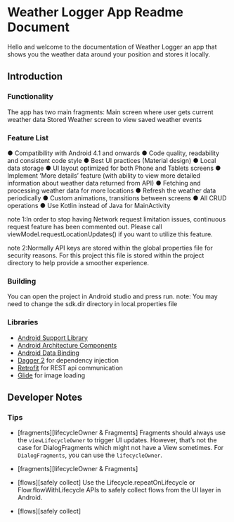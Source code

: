 Weather Logger App Readme Document
===========================================================
Hello and welcome to the documentation of Weather Logger an app that shows you the weather data around your position and stores it locally.

Introduction
-------------

### Functionality
The app has two main fragments: 
    Main screen where user gets current weather data
    Stored Weather screen to view saved weather events

### Feature List
● Compatibility with Android 4.1 and onwards
● Code quality, readability and consistent code style
● Best UI practices (Material design)
● Local data storage
● UI layout optimized for both Phone and Tablets screens
● Implement ‘More details’ feature (with ability to view more detailed information
about weather data returned from API)
● Fetching and processing weather data for more locations
● Refresh the weather data periodically
● Custom animations, transitions between screens
● All CRUD operations
● Use Kotlin instead of Java for MainActivity

note 1:In order to stop having Network request limitation issues, continuous request feature has been commented out. 
Please call viewModel.requestLocationUpdates() if you want to utilize this feature.

note 2:Normally API keys are stored within the global properties file for security reasons.
For this project this file is stored within the project directory to help provide a smoother experience. 


### Building
You can open the project in Android studio and press run.
note: You may need to change the sdk.dir directory in local.properties file

### Libraries
* [Android Support Library][support-lib]
* [Android Architecture Components][arch]
* [Android Data Binding][data-binding]
* [Dagger 2][dagger2] for dependency injection
* [Retrofit][retrofit] for REST api communication
* [Glide][glide] for image loading


[mockwebserver]: https://github.com/square/okhttp/tree/master/mockwebserver
[support-lib]: https://developer.android.com/topic/libraries/support-library/index.html
[arch]: https://developer.android.com/arch
[data-binding]: https://developer.android.com/topic/libraries/data-binding/index.html
[dagger2]: https://google.github.io/dagger
[retrofit]: http://square.github.io/retrofit
[glide]: https://github.com/bumptech/glide

Developer Notes
-------------
[architecture]: https://developer.android.com/jetpack/guide#recommended-app-arch
[coroutines]: https://developer.android.com/kotlin/coroutines/coroutines-best-practices#coroutines-data-layer
[coroutines-dev-summit]: https://medium.com/androiddevelopers/lessons-learnt-using-coroutines-flow-4a6b285c0d06

### Tips

* [fragments][lifecycleOwner & Fragments]
  Fragments should always use the `viewLifecycleOwner` to trigger UI updates.
  However, that’s not the case for DialogFragments which might not have a View sometimes.
  For `DialogFragments`, you can use the `lifecycleOwner`.
* [fragments][lifecycleOwner & Fragments]

* [flows][safely collect]
  Use the Lifecycle.repeatOnLifecycle or Flow.flowWithLifecycle APIs to safely collect flows from the UI layer in Android.
* [flows][safely collect]